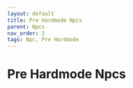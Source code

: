```yaml
---
layout: default
title: Pre Hardmode Npcs
parent: Npcs
nav_order: 2
tags: Npc, Pre Hardmode
---
```


# Pre Hardmode Npcs